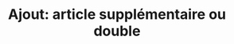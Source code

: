 ---
title: "Ajout: article supplémentaire ou double"
description: ""
price_s: "1½"
price_m: "2"
price_l: "2½"
price_xl: "3"
weight: "15"
hidden: true
---